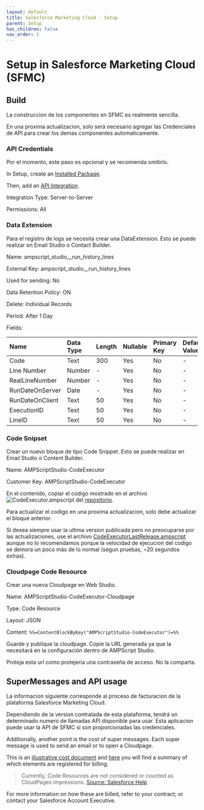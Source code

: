 ```yaml
---
layout: default
title: Salesforce Marketing Cloud · Setup
parent: Setup
has_children: false
nav_order: 1
---
```


# Setup in Salesforce Marketing Cloud (SFMC)

## Build
La construccion de los componentes en SFMC es realmente sencilla.

En una proxima actualizacion, solo será necesario agregar las Credenciales de API para crear los demas componentes automaticamente.

### API Credentials
Por el momento, este paso es opcional y se recomienda omitirlo.

In Setup, create an [Installed Package](https://developer.salesforce.com/docs/marketing/marketing-cloud/guide/install-packages.html).

Then, add an [API Integration](https://developer.salesforce.com/docs/marketing/marketing-cloud/guide/create-integration-enhanced.html).

Integration Type: Server-to-Server

Permissions: All

### Data Extension
Para el registro de logs se necesita crear una DataExtension.
Esto se puede realizar en Email Studio o Contact Builder.

Name: ampscript_studio__run_history_lines

External Key: ampscript_studio__run_history_lines

Used for sending: No

Data Retention Policy: ON

Delete: Individual Records

Period: After 1 Day

Fields:

| Name | Data Type | Length | Nullable | Primary Key | Default Value |
|:---|:---|:---|:---|:---|:---|
| Code | Text | 300 | Yes | No | - |
| Line Number | Number | - | Yes | No | - |
| RealLineNumber | Number | - | Yes | No | - |
| RunDateOnServer | Date | - | Yes | No | - |
| RunDateOnClient | Text | 50 | Yes | No | - |
| ExecutionID | Text | 50 | Yes | No | - |
| LineID | Text | 50 | Yes | No | - |

### Code Snipset
Crear un nuevo bloque de tipo Code Snippet.
Esto se puede realizar en Email Studio o Content Builder.

Name: AMPScriptStudio-CodeExecutor

Customer Key: AMPScriptStudio-CodeExecutor

En el contenido, copiar el codigo mostrado en el archivo ![CodeExecutor.ampscript](https://github.com/PabloFacciano/ampscript-studio-public/blob/main/core/CodeExecutor.ampscript) del [repositorio](https://github.com/PabloFacciano/ampscript-studio-public).

Para actualizar el codigo en una proxima actualizacion, solo debe actualizar el bloque anterior.

Si desea siempre usar la ultima version publicada pero no preocuparse por las actualizaciones, use el archivo [CodeExecutorLastRelease.ampscript](https://github.com/PabloFacciano/ampscript-studio-public/blob/main/core/CodeExecutor.ampscript) aunque no lo recomendamos porque la velocidad de ejecucion del codigo se demora un poco más de lo normal (segun pruebas, ~20 segundos extras).

### Cloudpage Code Resource
Crear una nueva Cloudpage en Web Studio.

Name: AMPScriptStudio-CodeExecutor-Cloudpage

Type: Code Resource

Layout: JSON

Content: `%%=ContentBlockByKey("AMPScriptStudio-CodeExecutor")=%%`

Guarde y publique la cloudpage.
Copie la URL generada ya que la necesitará en la configuración dentro de AMPScript Studio.

Proteja esta url como protejeria una contraseña de acceso. No la comparta.

## SuperMessages and API usage

La informacion siguiente corresponde al proceso de facturacion de la plataforma Salesforce Marketing Cloud.

Dependiendo de la version contratada de esta plataforma, tendrá un determinado numero de llamadas API disponible para usar. Esta aplicacion puede usar la API de SFMC si son proporcionadas las credenciales.

Additionally, another point is the cost of super messages. Each super message is used to send an email or to open a Cloudpage.

This is an [illustrative cost document](https://www.salesforce.com/content/dam/web/en_us/www/assets/pdf/misc/super-messages-excluding-sms-mms-august172021.pdf) and [here](https://help.salesforce.com/s/articleView?id=sf.mc_overview_data_usage.htm&type=5) you will find a summary of which elements are registered for billing. 

> Currently, Code Resources are not considered or counted as CloudPages impressions.
[Source: Salesforce Help](https://help.salesforce.com/s/articleView?id=sf.mc_overview_data_usage.htm&type=5#:~:text=Currently%2C%20Code%20Resources%20are%20not%20considered%20or%20counted%20as%20CloudPages%20impressions.)

For more information on how these are billed, refer to your contract; or contact your Salesforce Account Executive.
